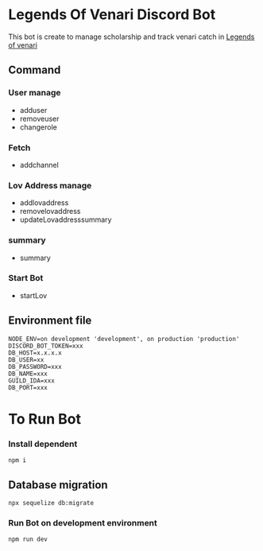# Legends Of Venari Discord Bot

This bot is create to manage scholarship and track venari catch in [Legends of venari](https://legendsofvenari.com/)

## Command

### User manage

- adduser
- removeuser
- changerole

### Fetch

- addchannel

### Lov Address manage

- addlovaddress
- removelovaddress
- updateLovaddresssummary

### summary

- summary

### Start Bot

- startLov

## Environment file

```
NODE_ENV=on development 'development', on production 'production'
DISCORD_BOT_TOKEN=xxx
DB_HOST=x.x.x.x
DB_USER=xx
DB_PASSWORD=xxx
DB_NAME=xxx
GUILD_IDA=xxx
DB_PORT=xxx
```

# To Run Bot

### Install dependent

```
npm i
```

## Database migration

```
npx sequelize db:migrate
```

### Run Bot on development environment

```
npm run dev
```
